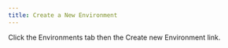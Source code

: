 ```yaml
---
title: Create a New Environment
---
```


Click the Environments tab then the Create new Environment link.
